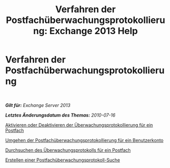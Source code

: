 ﻿---
title: 'Verfahren der Postfachüberwachungsprotokollierung: Exchange 2013 Help'
TOCTitle: Verfahren der Postfachüberwachungsprotokollierung
ms:assetid: dfc40110-f9e8-4737-a3b0-a56176daeec1
ms:mtpsurl: https://technet.microsoft.com/de-de/library/Ff461939(v=EXCHG.150)
ms:contentKeyID: 50476899
ms.date: 04/24/2018
mtps_version: v=EXCHG.150
ms.translationtype: HT
---

# Verfahren der Postfachüberwachungsprotokollierung

 

_**Gilt für:** Exchange Server 2013_

_**Letztes Änderungsdatum des Themas:** 2010-07-16_

[Aktivieren oder Deaktivieren der Überwachungsprotokollierung für ein Postfach](enable-or-disable-mailbox-audit-logging-for-a-mailbox-exchange-2013-help.md)

[Umgehen der Postfachüberwachungsprotokollierung für ein Benutzerkonto](bypass-a-user-account-from-mailbox-audit-logging-exchange-2013-help.md)

[Durchsuchen des Überwachungsprotokolls für ein Postfach](search-the-mailbox-audit-log-for-a-mailbox-exchange-2013-help.md)

[Erstellen einer Postfachüberwachungsprotokoll-Suche](create-a-mailbox-audit-log-search-exchange-2013-help.md)

